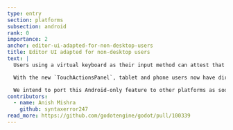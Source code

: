 ```yaml
---
type: entry
section: platforms
subsection: android
rank: 0
importance: 2
anchor: editor-ui-adapted-for-non-desktop-users
title: Editor UI adapted for non-desktop users
text: |
  Users using a virtual keyboard as their input method can attest that the UI of the editor is really desktop-oriented. Common actions – such as undoing and saving – are tedious to execute as they require opening up the toolbar each time to find the action.

  With the new `TouchActionsPanel`, tablet and phone users now have direct access to common actions buttons.

  We intend to port this Android-only feature to other platforms as soon as possible.
contributors:
  - name: Anish Mishra
    github: syntaxerror247
read_more: https://github.com/godotengine/godot/pull/100339
---
```

